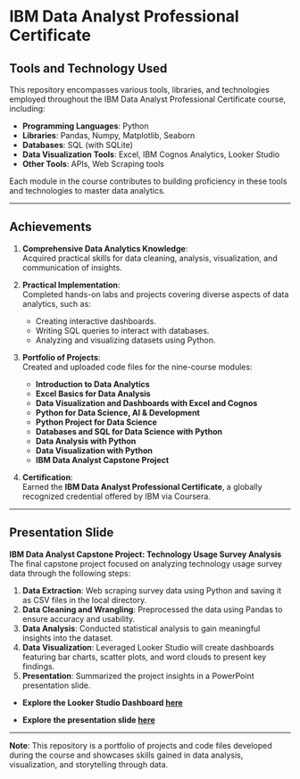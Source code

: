 # IBM Data Analyst Professional Certificate

## Tools and Technology Used
This repository encompasses various tools, libraries, and technologies employed throughout the IBM Data Analyst Professional Certificate course, including:

- **Programming Languages**: Python  
- **Libraries**: Pandas, Numpy, Matplotlib, Seaborn  
- **Databases**: SQL (with SQLite)  
- **Data Visualization Tools**: Excel, IBM Cognos Analytics, Looker Studio  
- **Other Tools**: APIs, Web Scraping tools  

Each module in the course contributes to building proficiency in these tools and technologies to master data analytics.

---

## Achievements
1. **Comprehensive Data Analytics Knowledge**:  
   Acquired practical skills for data cleaning, analysis, visualization, and communication of insights.

2. **Practical Implementation**:  
   Completed hands-on labs and projects covering diverse aspects of data analytics, such as:  
   - Creating interactive dashboards.  
   - Writing SQL queries to interact with databases.  
   - Analyzing and visualizing datasets using Python.  

3. **Portfolio of Projects**:  
   Created and uploaded code files for the nine-course modules:  
   - **Introduction to Data Analytics**  
   - **Excel Basics for Data Analysis**  
   - **Data Visualization and Dashboards with Excel and Cognos**  
   - **Python for Data Science, AI & Development**  
   - **Python Project for Data Science**  
   - **Databases and SQL for Data Science with Python**  
   - **Data Analysis with Python**  
   - **Data Visualization with Python**  
   - **IBM Data Analyst Capstone Project**

4. **Certification**:  
   Earned the **IBM Data Analyst Professional Certificate**, a globally recognized credential offered by IBM via Coursera.  

---

## Presentation Slide  
**IBM Data Analyst Capstone Project: Technology Usage Survey Analysis**  
The final capstone project focused on analyzing technology usage survey data through the following steps:  
1. **Data Extraction**: Web scraping survey data using Python and saving it as CSV files in the local directory.  
2. **Data Cleaning and Wrangling**: Preprocessed the data using Pandas to ensure accuracy and usability.  
3. **Data Analysis**: Conducted statistical analysis to gain meaningful insights into the dataset.  
4. **Data Visualization**: Leveraged Looker Studio will create dashboards featuring bar charts, scatter plots, and word clouds to present key findings.  
5. **Presentation**: Summarized the project insights in a PowerPoint presentation slide.  

- **Explore the Looker Studio Dashboard [here](https://lookerstudio.google.com/reporting/ffb1044e-d9b8-4f72-9997-d56249e626a7)**

- **Explore the presentation slide [here](./Course-9-IBM-Data-Analyst-Capstone-Project/Module-6/Final-Capstone-Story-Dayan.pdf)**

---

**Note**: This repository is a portfolio of projects and code files developed during the course and showcases skills gained in data analysis, visualization, and storytelling through data.
